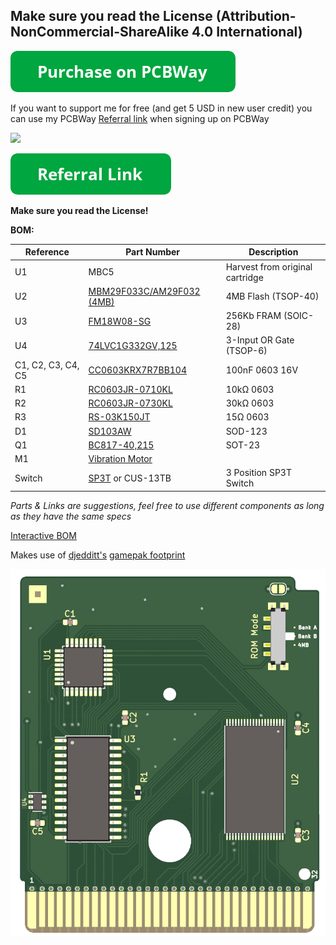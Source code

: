 ## Make sure you read the License (Attribution-NonCommercial-ShareAlike 4.0 International)

[![Purchase on PCBWay](/assets/purchase-on-pcbway.png)](https://www.pcbway.com/project/shareproject/MBC5_Flashcart_2x2MB_or_4MB_FRAM_V3_244baab0.html)

If you want to support me for free (and get 5 USD in new user credit) you can use my PCBWay [Referral link](https://www.pcbway.com/setinvite.aspx?inviteid=388393) when signing up on PCBWay

![](https://i.imgur.com/Iy5TtAD.png)

[![Referral Link](/assets/referral-link.png)](https://www.pcbway.com/setinvite.aspx?inviteid=388393)

**Make sure you read the License!**

**BOM:**

| Reference | Part Number | Description |
|-|-|-|
| U1 | MBC5 | Harvest from original cartridge |
| U2 | [MBM29F033C/AM29F032 (4MB)](https://www.aliexpress.com/item/32711470187.html) | 4MB Flash (TSOP-40) |
| U3 | [FM18W08-SG](https://www.aliexpress.com/item/1005002024061036.html) | 256Kb FRAM (SOIC-28) |
| U4 | [74LVC1G332GV,125](https://www.nexperia.com/products/analog-logic-ics/control-logic/gates/or-gates/74LVC1G332GV.html) | 3-Input OR Gate (TSOP-6) |
| C1, C2, C3, C4, C5 | [CC0603KRX7R7BB104](https://lcsc.com/product-detail/Multilayer-Ceramic-Capacitors-MLCC-SMD-SMT_YAGEO-CC0603KRX7R7BB104_C108079.html) | 100nF 0603 16V |
| R1 | [RC0603JR-0710KL](https://lcsc.com/product-detail/Chip-Resistor-Surface-Mount_YAGEO-RC0603JR-0710KL_C99198.html) | 10kΩ 0603 |
| R2 | [RC0603JR-0730KL](https://lcsc.com/product-detail/Chip-Resistor-Surface-Mount_YAGEO-RC0603JR-0730KL_C113302.html) | 30kΩ 0603 |
| R3 | [RS-03K150JT](https://lcsc.com/product-detail/Chip-Resistor-Surface-Mount_FH-Guangdong-Fenghua-Advanced-Tech-RS-03K150JT_C187891.html) | 15Ω 0603 |
| D1 | [SD103AW](https://lcsc.com/product-detail/Schottky-Barrier-Diodes-SBD_Guangdong-Hottech-SD103AW_C181204.html) | SOD-123 |
| Q1 | [BC817-40,215](https://www.nexperia.com/products/bipolar-transistors/general-purpose-and-low-vcesat-bipolar-transistors/single-bipolar-transistors/single-bipolar-transistors-100-v/BC817-40.html) | SOT-23 |
| M1 | [Vibration Motor](https://www.aliexpress.com/item/32787320737.html) |  |
| Switch | [SP3T](https://www.aliexpress.com/item/32759020917.html) or CUS-13TB | 3 Position SP3T Switch |

*Parts & Links are suggestions, feel free to use different components as long as they have the same specs*


[Interactive BOM](https://martinrefseth.com/ibom/MBC5-Flashcart.html)


Makes use of [djedditt's](https://github.com/djedditt/s) [gamepak footprint](https://github.com/djedditt/kicad-gamepaks)


![](/assets/Front.png)
